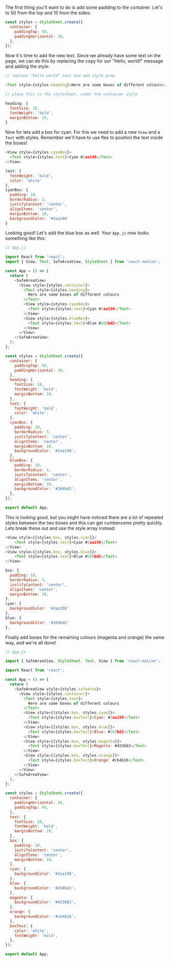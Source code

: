 The first thing you'll want to do is add some padding to the container. Let's to 50 from the top and 10 from the sides:

```js
const styles = StyleSheet.create({
  container: {
    paddingTop: 50,
    paddingHorizontal: 10,
  },
});
```

Now it's time to add the new text. Since we already have some text on the page, we can do this by replacing the copy for our "Hello, world!" message and adding the style:

```js
// replace "hello world" text and add style prop

<Text style={styles.heading}>Here are some boxes of different colours</Text>
```

```js
// place this in the stylesheet, under the container style

heading: {
  fontSize: 18,
  fontWeight: 'bold',
  marginBottom: 10,
}
```

Now for lets add a box for cyan. For this we need to add a new `View` and a `Text` with styles. Remember we'll have to use flex to position the text inside the boxes!

```js
<View style={styles.cyanBox}>
  <Text style={styles.text}>Cyan #2aa198</Text>
</View>
```

```js
text: {
  fontWeight: 'bold',
  color: 'white'
},
cyanBox: {
  padding: 10,
  borderRadius: 3,
  justifyContent: 'center',
  alignItems: 'center',
  marginBottom: 10,
  backgroundColor: '#2aa198'
}
```

Looking good! Let's add the blue box as well. Your `App.js` now looks something like this:

```js
// App.js

import React from 'react';
import { View, Text, SafeAreaView, StyleSheet } from 'react-native';

const App = () => {
  return (
    <SafeAreaView>
      <View style={styles.container}>
        <Text style={styles.heading}>
          Here are some boxes of different colours
        </Text>
        <View style={styles.cyanBox}>
          <Text style={styles.text}>Cyan #2aa198</Text>
        </View>
        <View style={styles.blueBox}>
          <Text style={styles.text}>Blue #268bd2</Text>
        </View>
      </View>
    </SafeAreaView>
  );
};

const styles = StyleSheet.create({
  container: {
    paddingTop: 50,
    paddingHorizontal: 10,
  },
  heading: {
    fontSize: 18,
    fontWeight: 'bold',
    marginBottom: 10,
  },
  text: {
    fontWeight: 'bold',
    color: 'white',
  },
  cyanBox: {
    padding: 10,
    borderRadius: 3,
    justifyContent: 'center',
    alignItems: 'center',
    marginBottom: 10,
    backgroundColor: '#2aa198',
  },
  blueBox: {
    padding: 10,
    borderRadius: 3,
    justifyContent: 'center',
    alignItems: 'center',
    marginBottom: 10,
    backgroundColor: '#268bd2',
  },
});

export default App;
```

This is looking good, but you might have noticed there are a lot of repeated styles between the two boxes and this can get cumbersome pretty quickly. Lets break these out and use the style array instead:

```js
<View style={[styles.box, styles.cyan]}>
    <Text style={styles.text}>Cyan #2aa198</Text>
</View>
<View style={[styles.box, styles.blue]}>
    <Text style={styles.text}>Blue #268bd2</Text>
</View>
```

```js
box: {
  padding: 10,
  borderRadius: 3,
  justifyContent: 'center',
  alignItems: 'center',
  marginBottom: 10,
},
cyan: {
  backgroundColor: '#2aa198'
},
blue: {
  backgroundColor: '#268bd2'
},
```

Finally add boxes for the remaining colours (magenta and orange) the same way, and we're all done!

```js
// App.js

import { SafeAreaView, StyleSheet, Text, View } from 'react-native';

import React from 'react';

const App = () => {
  return (
    <SafeAreaView style={styles.safeArea}>
      <View style={styles.container}>
        <Text style={styles.text}>
          Here are some boxes of different colours
        </Text>
        <View style={[styles.box, styles.cyan]}>
          <Text style={styles.boxText}>Cyan: #2aa198</Text>
        </View>
        <View style={[styles.box, styles.blue]}>
          <Text style={styles.boxText}>Blue: #268bd2</Text>
        </View>
        <View style={[styles.box, styles.magenta]}>
          <Text style={styles.boxText}>Magenta: #d33682</Text>
        </View>
        <View style={[styles.box, styles.orange]}>
          <Text style={styles.boxText}>Orange: #cb4b16</Text>
        </View>
      </View>
    </SafeAreaView>
  );
};

const styles = StyleSheet.create({
  container: {
    paddingHorizontal: 10,
    paddingTop: 40,
  },
  text: {
    fontSize: 18,
    fontWeight: 'bold',
    marginBottom: 10,
  },
  box: {
    padding: 10,
    justifyContent: 'center',
    alignItems: 'center',
    marginBottom: 10,
  },
  cyan: {
    backgroundColor: '#2aa198',
  },
  blue: {
    backgroundColor: '#268bd2',
  },
  magenta: {
    backgroundColor: '#d33682',
  },
  orange: {
    backgroundColor: '#cb4b16',
  },
  boxText: {
    color: 'white',
    fontWeight: 'bold',
  },
});

export default App;

```